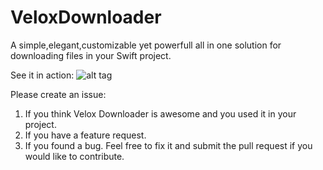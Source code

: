# VeloxDownloader

A simple,elegant,customizable yet powerfull all in one solution for downloading files in your Swift project. 

See it in action:
![alt tag](https://cloud.githubusercontent.com/assets/1389212/20846414/7fc1b224-b897-11e6-99c7-2a5a4e9cca40.gif)

Please create an issue:
1. If you think Velox Downloader is awesome and you used it in your project.
2. If you have a feature request.
3. If you found a bug. Feel free to fix it and submit the pull request if you would like to contribute.
